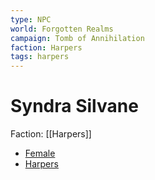 ```yaml
---
type: NPC
world: Forgotten Realms
campaign: Tomb of Annihilation
faction: Harpers
tags: harpers
---
```


# Syndra Silvane

Faction: [[Harpers]]




-   [Female](http://10.0.0.60/index.php/Category:Female "Category:Female")
-   [Harpers](http://10.0.0.60/index.php/Category:Harpers "Category:Harpers")